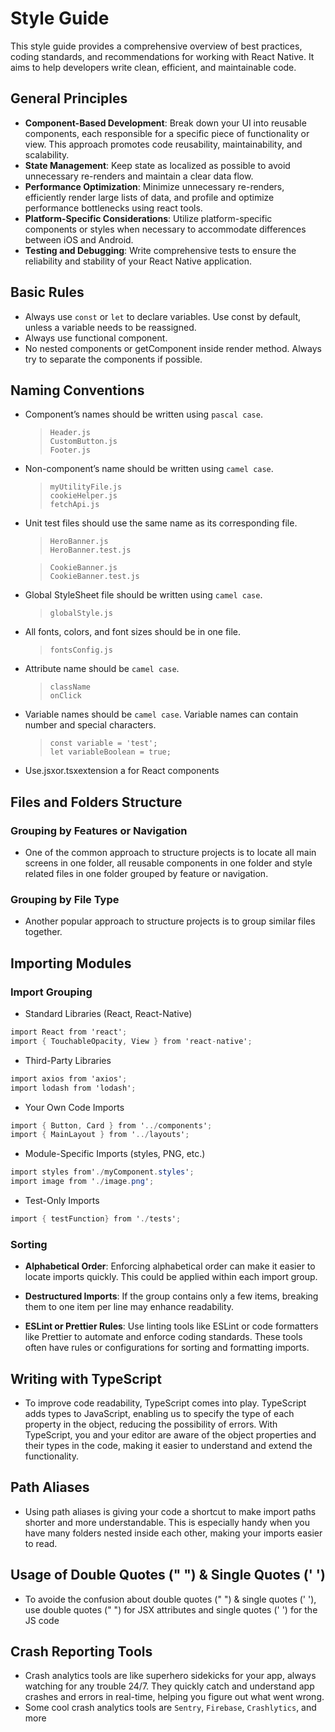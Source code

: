 # Style Guide

This style guide provides a comprehensive overview of best practices, coding standards, and recommendations for working with React Native. It aims to help developers write clean, efficient, and maintainable code.

## General Principles

- **Component-Based Development**: Break down your UI into reusable components, each responsible for a specific piece of functionality or view. This approach promotes code reusability, maintainability, and scalability.
- **State Management**: Keep state as localized as possible to avoid unnecessary re-renders and maintain a clear data flow.
- **Performance Optimization**: Minimize unnecessary re-renders, efficiently render large lists of data, and profile and optimize performance bottlenecks using react tools.
- **Platform-Specific Considerations**: Utilize platform-specific components or styles when necessary to accommodate differences between iOS and Android.
- **Testing and Debugging**: Write comprehensive tests to ensure the reliability and stability of your React Native application.

## Basic Rules

- Always use `const` or `let` to declare variables. Use const by default, unless a variable needs to be reassigned.
- Always use functional component.
- No nested components or getComponent inside render method. Always try to separate the components if possible.

## Naming Conventions

- Component’s names should be written using `pascal case`.
  >`Header.js` <br>
  >`CustomButton.js` <br>
  >`Footer.js`

- Non-component’s name should be written using `camel case`.
  > `myUtilityFile.js` <br>
  > `cookieHelper.js` <br>
  > `fetchApi.js`

- Unit test files should use the same name as its corresponding file.
  > `HeroBanner.js` <br>
  > `HeroBanner.test.js` <br>
  
  > `CookieBanner.js` <br>
  > `CookieBanner.test.js`

- Global StyleSheet file should be written using `camel case`.
  > `globalStyle.js` <br>

- All fonts, colors, and font sizes should be in one file.
  > `fontsConfig.js`

- Attribute name should be `camel case`.
  > `className` <br>
  > `onClick`

- Variable names should be `camel case`. Variable names can contain number and special characters.
  > `const variable = 'test';` <br>
  > `let variableBoolean = true;`

- Use.jsxor.tsxextension a for React components

## Files and Folders Structure

###  Grouping by Features or Navigation
- One of the common approach to structure projects is to locate all main screens in one folder, all reusable components in one folder and style related files in one folder grouped by feature or navigation.

###  Grouping by File Type
- Another popular approach to structure projects is to group similar files together.

## Importing Modules

###  Import Grouping
- Standard Libraries (React, React-Native)

```csharp
import React from 'react';
import { TouchableOpacity, View } from 'react-native';
```

- Third-Party Libraries

```csharp
import axios from 'axios';
import lodash from 'lodash';
```

- Your Own Code Imports

```csharp
import { Button, Card } from '../components';
import { MainLayout } from '../layouts';
```

- Module-Specific Imports (styles, PNG, etc.)

```csharp
import styles from'./myComponent.styles';
import image from './image.png';
```

- Test-Only Imports

```csharp
import { testFunction} from './tests';
```

### Sorting

- **Alphabetical Order**: Enforcing alphabetical order can make it easier to locate imports quickly. This could be applied within each import group.

- **Destructured Imports**: If the group contains only a few items, breaking them to one item per line may enhance readability.

- **ESLint or Prettier Rules**: Use linting tools like ESLint or code formatters like Prettier to automate and enforce coding standards. These tools often have rules or configurations for sorting and formatting imports.

## Writing with TypeScript

- To improve code readability, TypeScript comes into play. TypeScript adds types to JavaScript, enabling us to specify the type of each property in the object, reducing the possibility of errors. With TypeScript, you and your editor are aware of the object properties and their types in the code, making it easier to understand and extend the functionality.

## Path Aliases

- Using path aliases is giving your code a shortcut to make import paths shorter and more understandable. This is especially handy when you have many folders nested inside each other, making your imports easier to read.

## Usage of Double Quotes (" ") & Single Quotes (' ')
- To avoide the confusion about double quotes (" ") & single quotes (' '), use double quotes (" ") for JSX attributes and single quotes (' ') for the JS code

## Crash Reporting Tools

- Crash analytics tools are like superhero sidekicks for your app, always watching for any trouble 24/7. They quickly catch and understand app crashes and errors in real-time, helping you figure out what went wrong.
- Some cool crash analytics tools are `Sentry`, `Firebase`, `Crashlytics`, and more